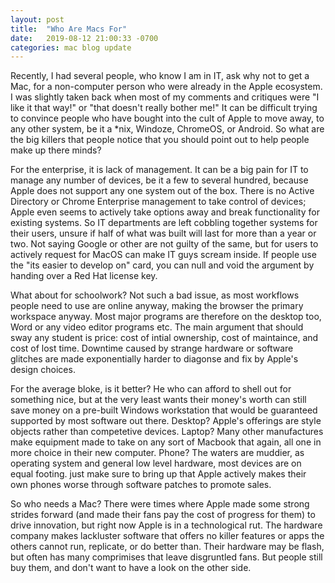 ```yaml
---
layout: post
title:  "Who Are Macs For"
date:   2019-08-12 21:00:33 -0700
categories: mac blog update
---
```


Recently, I had several people, who know I am in IT, ask why not to get a Mac, for a non-computer person who were already in the Apple ecosystem. I was slightly taken back when most of my comments and critiques were "I like it that way!" or "that doesn't really bother me!" It can be difficult trying to convince people who have bought into the cult of Apple to move away, to any other system, be it a *nix, Windoze, ChromeOS, or Android. So what are the big killers that people notice that you should point out to help people make up there minds?

For the enterprise, it is lack of management. It can be a big pain for IT to manage any number of devices, be it a few to several hundred, because Apple does not support any one system out of the box. There is no Active Directory or Chrome Enterprise management to take control of devices; Apple even seems to actively take options away and break functionality for existing systems. So IT departments are left cobbling together systems for their users, unsure if half of what was built will last for more than a year or two. Not saying Google or other are not guilty of the same, but for users to actively request for MacOS can make IT guys scream inside. If people use the "its easier to develop on" card, you can null and void the argument by handing over a Red Hat license key.

What about for schoolwork? Not such a bad issue, as most workflows people need to use are online anyway, making the browser the primary workspace anyway. Most major programs are therefore on the desktop too, Word or any video editor programs etc. The main argument that should sway any student is price: cost of intial ownership, cost of maintaince, and cost of lost time. Downtime caused by strange hardware or software glitches are made exponentially harder to diagonse and fix by Apple's design choices. 

For the average bloke, is it better? He who can afford to shell out for something nice, but at the very least wants their money's worth can still save money on a pre-built Windows workstation that would be guaranteed supported by most software out there. Desktop? Apple's offerings are style objects rather than competetive devices. Laptop? Many other manufactures make equipment made to take on any sort of Macbook that again, all one in more choice in their new computer. Phone? The waters are muddier, as operating system and general low level hardware, most devices are on equal footing. just make sure to bring up that Apple actively makes their own phones worse through software patches to promote sales. 

So who needs a Mac? There were times where Apple made some strong strides forward (and made their fans pay the cost of progress for them) to drive innovation, but right now Apple is in a technological rut. The hardware company makes lackluster software that offers no killer features or apps the others cannot run, replicate, or do better than. Their hardware may be flash, but often has many comprimises that leave disgruntled fans. But people still buy them, and don't want to have a look on the other side. 


